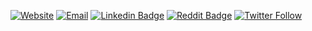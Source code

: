 [![Website](https://img.shields.io/badge/Web-www.leewoodhouse.com-darkgreen?style=flat&link=https://www.leewoodhouse.com/)](https://www.leewoodhouse.com/)
[![Email](https://img.shields.io/badge/Email-admin@leewoodhouse.com-yellow?style=flat&link=mailto:admin@leewoodhouse.com)](mailto:admin@leewoodhouse.com)
[![Linkedin Badge](https://img.shields.io/badge/LinkedIn-LeeWoodhouse-blue?style=flat&logo=Linkedin&logoColor=white&link=https://www.linkedin.com/in/lee-woodhouse-58056118b/)](https://www.linkedin.com/in/lee-woodhouse-58056118b/)
[![Reddit Badge](https://img.shields.io/badge/Reddit-lpwoodhouse-orange?style=flat&logo=Reddit&logoColor=white&link=https://www.reddit.com/user/lpwoodhouse)](https://www.reddit.com/user/lpwoodhouse)
[![Twitter Follow](https://img.shields.io/twitter/follow/babswoodhouse?style=social)](https://twitter.com/intent/follow?screen_name=babswoodhouse/)
